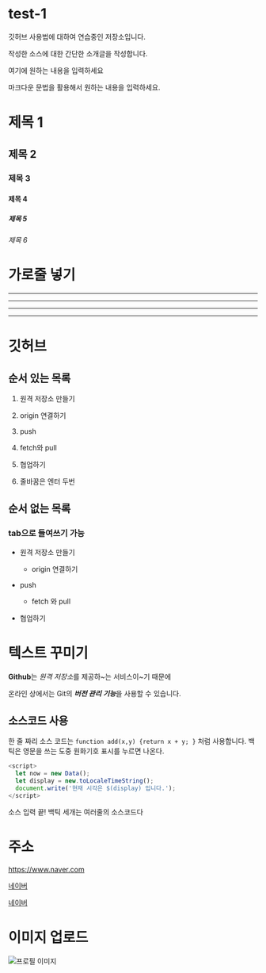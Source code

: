 # test-1
깃허브 사용법에 대하여 연습중인 저장소입니다. 

작성한 소스에 대한 간단한 소개글을 작성합니다.

여기에 원하는 내용을 입력하세요

마크다운 문법을 활용해서 원하는 내용을 입력하세요.



# 제목 1
## 제목 2
### 제목 3
#### 제목 4
##### 제목 5
###### 제목 6

# 가로줄 넣기
---
- - -
***
* * *

# 깃허브
## 순서 있는 목록

1. 원격 저장소 만들기

2. origin 연결하기

3. push

4. fetch와 pull

5. 협업하기

6. 줄바꿈은 엔터 두번

## 순서 없는 목록
### tab으로 들여쓰기 가능
- 원격 저장소 만들기

  - origin 연결하기

- push

  - fetch 와 pull

- 협업하기

# 텍스트 꾸미기

**Github**는 *원격 저장소*를 제공하~는 서비스이~기 때문에 

온라인 상에서는 Git의 ***버전 관리 기능***을 사용할 수 있습니다.

## 소스코드 사용

한 줄 짜리 소스 코드는 `function add(x,y) {return x + y; }` 처럼 사용합니다. 
백틱은 영문을 쓰는 도중 원화기호 표시를 누르면 나온다. 

```javascript
<script>
  let now = new Data();
  let display = new.toLocaleTimeString();
  document.write('현재 시각은 $(display) 입니다.');
</script>
```

소스 입력 끝!
백틱 세개는 여러줄의 소스코드다

# 주소
<https://www.naver.com>

[네이버](www.naver.com)

[네이버](www.naver.com, "네이버 메인 홈페이지로 이동합니다.")


# 이미지 업로드
![프로필 이미지](./Desktop/500x500.gif)

